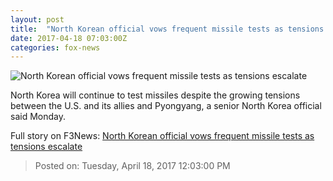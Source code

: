 ```yaml
---
layout: post
title:  "North Korean official vows frequent missile tests as tensions escalate"
date: 2017-04-18 07:03:00Z
categories: fox-news
---
```


![North Korean official vows frequent missile tests as tensions escalate](http://a57.foxnews.com/media2.foxnews.com/BrightCove/694940094001/2017/04/18/0/0/694940094001_5401453661001_5401448055001-vs.jpg?ve=1)

North Korea will continue to test missiles despite the growing tensions between the U.S. and its allies and Pyongyang, a senior North Korea official said Monday.


Full story on F3News: [North Korean official vows frequent missile tests as tensions escalate](http://www.f3nws.com/n/cuBYFG)

> Posted on: Tuesday, April 18, 2017 12:03:00 PM
